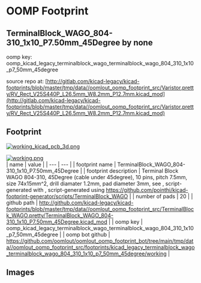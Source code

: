# OOMP Footprint  
## TerminalBlock_WAGO_804-310_1x10_P7.50mm_45Degree  by none  
  
oomp key: oomp_kicad_legacy_terminalblock_wago_terminalblock_wago_804_310_1x10_p7_50mm_45degree  
  
source repo at: [http://gitlab.com/kicad-legacy/kicad-footprints/blob/master/tmp/data//oomlout_oomp_footprint_src/Varistor.pretty/RV_Rect_V25S440P_L26.5mm_W8.2mm_P12.7mm.kicad_mod](http://gitlab.com/kicad-legacy/kicad-footprints/blob/master/tmp/data//oomlout_oomp_footprint_src/Varistor.pretty/RV_Rect_V25S440P_L26.5mm_W8.2mm_P12.7mm.kicad_mod)  
## Footprint  
  
[![working_kicad_pcb_3d.png](working_kicad_pcb_3d_600.png)](working_kicad_pcb_3d.png)  
  
[![working.png](working_600.png)](working.png)  
| name | value | 
| --- | --- | 
| footprint name | TerminalBlock_WAGO_804-310_1x10_P7.50mm_45Degree | 
| footprint description | Terminal Block WAGO 804-310, 45Degree (cable under 45degree), 10 pins, pitch 7.5mm, size 74x15mm^2, drill diamater 1.2mm, pad diameter 3mm, see , script-generated with , script-generated using https://github.com/pointhi/kicad-footprint-generator/scripts/TerminalBlock_WAGO | 
| number of pads | 20 | 
| github path | http://github.com/kicad-legacy/kicad-footprints/blob/master/tmp/data//oomlout_oomp_footprint_src/TerminalBlock_WAGO.pretty/TerminalBlock_WAGO_804-310_1x10_P7.50mm_45Degree.kicad_mod | 
| oomp key | oomp_kicad_legacy_terminalblock_wago_terminalblock_wago_804_310_1x10_p7_50mm_45degree | 
| oomp bot github | https://github.com/oomlout/oomlout_oomp_footprint_bot/tree/main/tmp/data//oomlout_oomp_footprint_src/footprints/kicad_legacy_terminalblock_wago_terminalblock_wago_804_310_1x10_p7_50mm_45degree/working | 
## Images  
